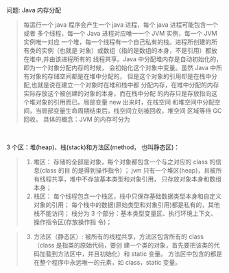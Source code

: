 
问题: Java 内存分配

> 每运行一个 java 程序会产生一个 java 进程，每个 java 进程可能包含一个或者 多个线程，每一个 Java 进程对应唯一一个 JVM 实例，每一个 JVM 实例唯一对应 一个堆，每一个线程有一个自己私有的栈。进程所创建的所有类的实例（也就是 对象）或数组（指的是数组的本身，不是引用）都放在堆中,并由该进程所有的 线程共享。Java 中分配堆内存是自动初始化的，即为一个对象分配内存的时候， 会初始化这个对象中变量。虽然 Java 中所有对象的存储空间都是在堆中分配的， 但是这个对象的引用却是在栈中分配,也就是说在建立一个对象时在堆和栈中都 分配内存，在堆中分配的内存实际存放这个被创建的对象的本身，而在栈中分配 的内存只是存放指向这个堆对象的引用而已。局部变量 new 出来时，在栈空间 和堆空间中分配空间，当局部变量生命周期结束后，栈空间立刻被回收，堆空间 区域等待 GC 回收。 具体的概念：JVM 的内存可分为 
<br>
 
 
 3 个区：堆(heap)、栈(stack)和方法区(method， 也叫静态区)：

> 1. 堆区： 存储的全部是对象，每个对象都包含一个与之对应的 class 的信息(class 的目 的是得到操作指令) ； jvm 只有一个堆区(heap)，且被所有线程共享，堆中不存放基本类型和对象引用，
     只存放对象本身和数组本身；
> 2. 栈区： 每个线程包含一个栈区，栈中只保存基础数据类型本身和自定义对象的引用； 每个栈中的数据(原始类型和对象引用)都是私有的，其他栈不能访问； 栈分为 3 个部分：基本类型变量区、执行环境上下文、操作指令区(存放操作指 令)；

> 3. 方法区（静态区）: 被所有的线程共享，方法区包含所有的 class（class 是指类的原始代码，要创 建一个类的对象，首先要把该类的代码加载到方法区中，并且初始化）和 static 变量。 方法区中包含的都是在整个程序中永远唯一的元素，如 class，static 变量。